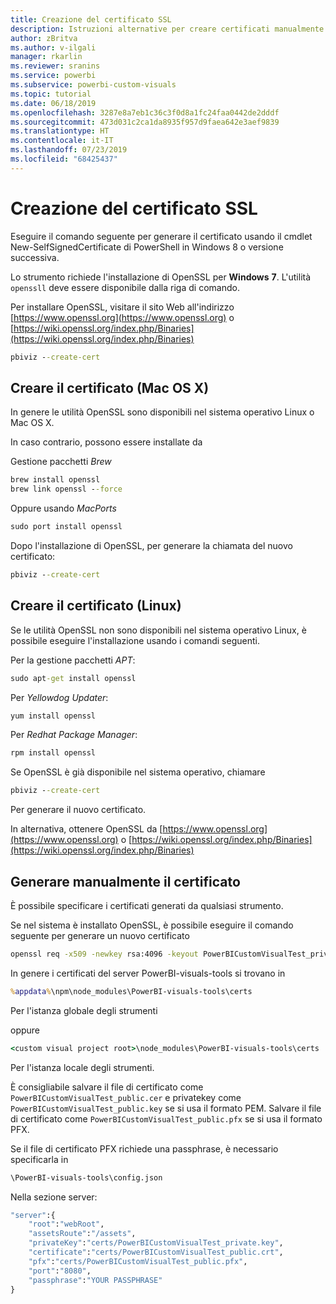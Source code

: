 ```yaml
---
title: Creazione del certificato SSL
description: Istruzioni alternative per creare certificati manualmente per il server di sviluppo
author: zBritva
ms.author: v-ilgali
manager: rkarlin
ms.reviewer: sranins
ms.service: powerbi
ms.subservice: powerbi-custom-visuals
ms.topic: tutorial
ms.date: 06/18/2019
ms.openlocfilehash: 3287e8a7eb1c36c3f0d8a1fc24faa0442de2dddf
ms.sourcegitcommit: 473d031c2ca1da8935f957d9faea642e3aef9839
ms.translationtype: HT
ms.contentlocale: it-IT
ms.lasthandoff: 07/23/2019
ms.locfileid: "68425437"
---
```

# <a name="creating-ssl-certificate"></a>Creazione del certificato SSL

Eseguire il comando seguente per generare il certificato usando il cmdlet New-SelfSignedCertificate di PowerShell in Windows 8 o versione successiva.

Lo strumento richiede l'installazione di OpenSSL per **Windows** **7**. L'utilità `openssll` deve essere disponibile dalla riga di comando.

Per installare OpenSSL, visitare il sito Web all'indirizzo [https://www.openssl.org](https://www.openssl.org) o [https://wiki.openssl.org/index.php/Binaries](https://wiki.openssl.org/index.php/Binaries)

```cmd
pbiviz --create-cert
```

## <a name="create-certificate-mac-os-x"></a>Creare il certificato (Mac OS X)

In genere le utilità OpenSSL sono disponibili nel sistema operativo Linux o Mac OS X.

In caso contrario, possono essere installate da

Gestione pacchetti *Brew*

```cmd
brew install openssl
brew link openssl --force
```

Oppure usando *MacPorts*

```cmd
sudo port install openssl
```

Dopo l'installazione di OpenSSL, per generare la chiamata del nuovo certificato:

```cmd
pbiviz --create-cert
```

## <a name="create-certificate-linux"></a>Creare il certificato (Linux)

Se le utilità OpenSSL non sono disponibili nel sistema operativo Linux, è possibile eseguire l'installazione usando i comandi seguenti.

Per la gestione pacchetti *APT*:

```cmd
sudo apt-get install openssl
```

Per *Yellowdog Updater*:

```cmd
yum install openssl
```

Per *Redhat Package Manager*:

```cmd
rpm install openssl
```

Se OpenSSL è già disponibile nel sistema operativo, chiamare

```cmd
pbiviz --create-cert
```

Per generare il nuovo certificato.

In alternativa, ottenere OpenSSL da [https://www.openssl.org](https://www.openssl.org) o [https://wiki.openssl.org/index.php/Binaries](https://wiki.openssl.org/index.php/Binaries)

## <a name="generate-certificate-manually"></a>Generare manualmente il certificato

È possibile specificare i certificati generati da qualsiasi strumento.

Se nel sistema è installato OpenSSL, è possibile eseguire il comando seguente per generare un nuovo certificato

```cmd
openssl req -x509 -newkey rsa:4096 -keyout PowerBICustomVisualTest_private.key -out PowerBICustomVisualTest_public.crt -days 365
```

In genere i certificati del server PowerBI-visuals-tools si trovano in

```cmd
%appdata%\npm\node_modules\PowerBI-visuals-tools\certs
```

Per l'istanza globale degli strumenti

oppure

```cmd
<custom visual project root>\node_modules\PowerBI-visuals-tools\certs
```

Per l'istanza locale degli strumenti.

È consigliabile salvare il file di certificato come `PowerBICustomVisualTest_public.cer` e privatekey come `PowerBICustomVisualTest_public.key` se si usa il formato PEM.
Salvare il file di certificato come `PowerBICustomVisualTest_public.pfx` se si usa il formato PFX.

Se il file di certificato PFX richiede una passphrase, è necessario specificarla in

```cmd
\PowerBI-visuals-tools\config.json
```

Nella sezione server:

```cmd
"server":{
    "root":"webRoot",
    "assetsRoute":"/assets",
    "privateKey":"certs/PowerBICustomVisualTest_private.key",
    "certificate":"certs/PowerBICustomVisualTest_public.crt",
    "pfx":"certs/PowerBICustomVisualTest_public.pfx",
    "port":"8080",
    "passphrase":"YOUR PASSPHRASE"
}
```
